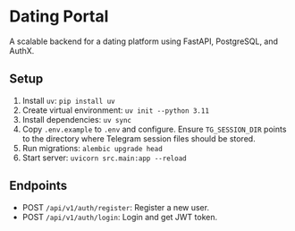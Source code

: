 # Dating Portal

A scalable backend for a dating platform using FastAPI, PostgreSQL, and AuthX.

## Setup

1. Install `uv`: `pip install uv`
2. Create virtual environment: `uv init --python 3.11`
3. Install dependencies: `uv sync`
4. Copy `.env.example` to `.env` and configure. Ensure `TG_SESSION_DIR` points to
   the directory where Telegram session files should be stored.
5. Run migrations: `alembic upgrade head`
6. Start server: `uvicorn src.main:app --reload`

## Endpoints

- POST `/api/v1/auth/register`: Register a new user.
- POST `/api/v1/auth/login`: Login and get JWT token.

